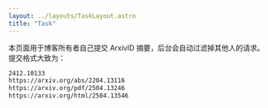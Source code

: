 ```yaml
---
layout: ../layouts/TaskLayout.astro
title: "Task"
---
```


本页面用于博客所有者自己提交 ArxivID 摘要，后台会自动过滤掉其他人的请求。提交格式大致为：

```txt
2412.10133
https://arxiv.org/abs/2204.13116
https://arxiv.org/pdf/2504.13246
https://arxiv.org/html/2504.13546
```